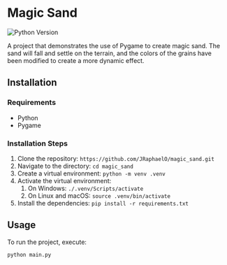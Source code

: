 # Magic Sand

![Python Version](https://img.shields.io/badge/python-3.8%2B-blue)

A project that demonstrates the use of Pygame to create magic sand. The sand will fall and settle on the terrain, and the colors of the grains have been modified to create a more dynamic effect.

## Installation

### Requirements
- Python
- Pygame

### Installation Steps
1. Clone the repository: `https://github.com/JRaphaelO/magic_sand.git`
2. Navigate to the directory: `cd magic_sand`
3. Create a virtual environment: `python -m venv .venv`
4. Activate the virtual environment:
    1. On Windows: `./.venv/Scripts/activate`
    2. On Linux and macOS: `source .venv/bin/activate`
5. Install the dependencies: `pip install -r requirements.txt`

## Usage

To run the project, execute:

```bash
python main.py
